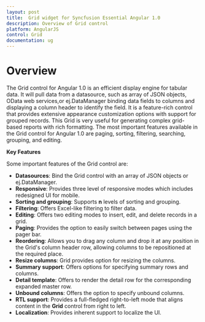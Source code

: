 ```yaml
---
layout: post
title:  Grid widget for Syncfusion Essential Angular 1.0
description: Overview of Grid control
platform: AngularJS
control: Grid
documentation: ug
---
```

# Overview

The Grid control for Angular 1.0 is an efficient display engine for tabular data. It will pull data from a datasource, such as array of JSON objects, OData web services,or ej.DataManager binding data fields to columns and displaying a column header to identify the field. It is a feature-rich control that provides extensive appearance customization options with support for grouped records. This Grid is very useful for generating complex grid-based reports with rich formatting. The most important features available in the Grid control for Angular 1.0 are paging, sorting, filtering, searching, grouping, and editing.

**Key Features**

Some important features of the Grid control are:

* **Datasources**: Bind the Grid control with an array of JSON objects or ej.DataManager. 
* **Responsive**: Provides three level of responsive modes which includes redesigned UI for mobile.
* **Sorting and grouping**: Supports __n__ levels of sorting and grouping.
* **Filtering**: Offers Excel-like filtering to filter data.
* **Editing**: Offers two editing modes to insert, edit, and delete records in a grid.
* **Paging**: Provides the option to easily switch between pages using the pager bar.
* **Reordering**: Allows you to drag any column and drop it at any position in the Grid's column header row, allowing columns to be repositioned at the required place.
* **Resize columns**: Grid provides option for resizing the columns.
* **Summary support**: Offers options for specifying summary rows and columns.
* **Detail template**: Offers to render the detail row for the corresponding expanded master row.
* **Unbound columns**: Offers the option to specify unbound columns.
* **RTL support**: Provides a full-fledged right-to-left mode that aligns content in the **Grid** control from right to left.
* **Localization**: Provides inherent support to localize the UI.

